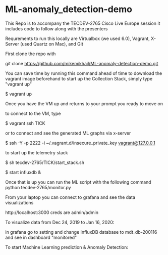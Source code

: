 # ML-anomaly_detection-demo

This Repo is to accompany the TECDEV-2765 Cisco Live Europe session
it includes code to follow along with the presenters

Requrements to run this locally are Virtualbox (we used 6.0), Vagrant, X-Server (used Quartz on Mac), and Git

First clone the repo with 

git clone https://github.com/mikemikhail/ML-anomaly-detection-demo.git

You can save time by running this command ahead of time to download the vagrant image beforehand
to start up the Collection Stack, simply type "vagrant up"

$ vagrant up

Once you have the VM up and returns to your prompt you ready to move on 

to connect to the VM, type

$ vagrant ssh TICK

or to connect and see the generated ML graphs via x-server

$ ssh -Y -p 2222 -i ~/.vagrant.d/insecure_private_key vagrant@127.0.0.1

to start up the telemetry stack 

$ sh tecdev-2765/TICK/start_stack.sh

$ start influxdb &

Once that is up you can run the ML script with the following command
python tecdev-2765/monitor.py

From your laptop you can connect to grafana and see the data visualizations

http://localhost:3000
creds are admin/admin

To visualize data from Dec 24, 2019 to Jan 16, 2020:

in grafana go to setting and change InfluxDB database to mdt_db-200116
and see in dashboard "monitored"

To start Machine Learning prediction & Anomaly Detection:





